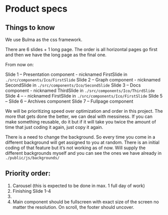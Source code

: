 # Product specs

## Things to know

We use Bulma as the css framework.

There are 6 slides + 1 long page. The order is all horizontal pages go first and then we have the long page as the final one.

From now on:

Slide 1 – Presentation component - nicknamed FirstSlide in `./src/components/Ico/FirstSlide`
Slide 2 – Graph component - nicknamed SecondSlide in `./src/components/Ico/SecondSlide`
Slide 3 – Docs component - nicknamed ThirdSlide in `./src/components/Ico/ThirdSlide`
Slide 4 – - nicknamed FirstSlide in `./src/components/Ico/FirstSlide`
Slide 5 –
Slide 6 – Archives component
Slide 7 – Fullpage component

We will be prioritizing speed over optimization and order in this project. The more that gets done the better, we can deal with messiness. If you can make something reusable, do it but if it will take you twice the amount of time that just coding it again, just copy it again.

There is a need to change the background. So every time you come in a different background will get assigned to you at random. There is an initial coding of that feature but it’s not working as of now. Will supply the different backgrounds myself and you can see the ones we have already in `./public/js/backgrounds/`

## Priority order:

1. Carousel (this is expected to be done in max. 1 full day of work)
2. Finishing Slide 1-4
3.
4. Main component should be fullscreen with exact size of the screen no matter the resolution. On scroll, the footer should uncover.
